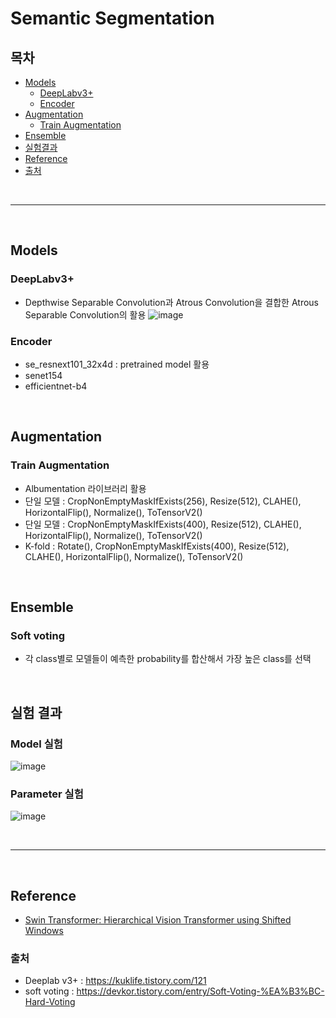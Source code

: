 # Semantic Segmentation

## 목차


* [Models](#models)
   * [DeepLabv3+](#deeplabv3+)
   * [Encoder](#encoder)
* [Augmentation](#augmentation)
   * [Train Augmentation](#train-augmentation) 
* [Ensemble](#ensemble)
* [실험결과](#실험결과)
* [Reference](#reference)
* [출처](#출처)


<br>

---

<br>

## Models

### DeepLabv3+
- Depthwise Separable Convolution과 Atrous Convolution을 결합한 Atrous Separable Convolution의 활용
![image](https://user-images.githubusercontent.com/77056802/123552899-6c3d3300-d7b3-11eb-82b1-6e5f598abf4b.png)

### Encoder 
- se_resnext101_32x4d : pretrained model 활용
- senet154
- efficientnet-b4

<br>

## Augmentation

### Train Augmentation
- Albumentation 라이브러리 활용
- 단일 모델 : CropNonEmptyMaskIfExists(256), Resize(512), CLAHE(), HorizontalFlip(), Normalize(), ToTensorV2()
- 단일 모델 : CropNonEmptyMaskIfExists(400), Resize(512), CLAHE(), HorizontalFlip(), Normalize(), ToTensorV2()
- K-fold : Rotate(), CropNonEmptyMaskIfExists(400), Resize(512), CLAHE(), HorizontalFlip(), Normalize(), ToTensorV2()

<br>

## Ensemble

### Soft voting
- 각 class별로 모델들이 예측한 probability를 합산해서 가장 높은 class를 선택

<br>

## 실험 결과

### Model 실험
![image](https://user-images.githubusercontent.com/77056802/123553098-5d0ab500-d7b4-11eb-8662-5f7d9fc2a6f6.png)

### Parameter 실험
![image](https://user-images.githubusercontent.com/77056802/123553154-8a576300-d7b4-11eb-841e-4f63cf07b392.png)


<br>

---

<br>

## Reference
* [Swin Transformer: Hierarchical Vision Transformer using Shifted Windows](https://arxiv.org/abs/2103.14030.pdf)

### 출처
- Deeplab v3+ : https://kuklife.tistory.com/121
- soft voting : https://devkor.tistory.com/entry/Soft-Voting-%EA%B3%BC-Hard-Voting
